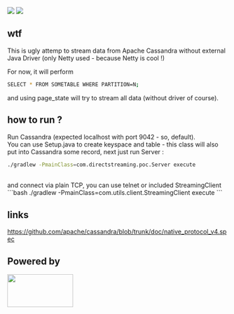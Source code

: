 [![](https://img.shields.io/badge/unicorn-approved-ff69b4.svg)](https://www.youtube.com/watch?v=9auOCbH5Ns4)
![][license img]

## wtf
This is ugly attemp to stream data from Apache Cassandra without external Java Driver (only Netty used - because Netty is cool !)

For now, it will perform 
```bash
SELECT * FROM SOMETABLE WHERE PARTITION=N;
```
and using page_state will try to stream all data (without driver of course).

## how to run ?
Run Cassandra (expected localhost with port 9042 - so, default).<br />
You can use Setup.java to create keyspace and table - this class will also put into Cassandra some record,
next just run Server : <br />
```bash
./gradlew -PmainClass=com.directstreaming.poc.Server execute
```
<br />
and connect via plain TCP, you can use telnet or included StreamingClient
```bash
./gradlew -PmainClass=com.utils.client.StreamingClient execute
```
<br />

## links
https://github.com/apache/cassandra/blob/trunk/doc/native_protocol_v4.spec

## Powered by
<img src="http://normanmaurer.me/presentations/2014-netflix-netty/images/netty_logo.png" height="75" width="150">

[license img]:https://img.shields.io/badge/License-Apache%202-blue.svg